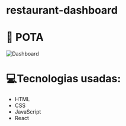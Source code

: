 # restaurant-dashboard
# 🦏 POTA 
![Dashboard](https://github.com/Jailsonsdsj/restaurant-dashboard/assets/111470667/7a57d6ba-a40a-4ade-8950-0680395a37a5)

# 💻Tecnologias usadas:

- HTML
- CSS
- JavaScript
- React
